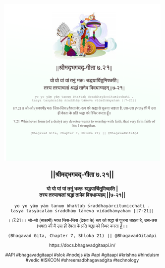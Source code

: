 <img src="../../asset/BG_7_21.png"/>
<center><h2>||श्रीमद्‍भगवद्‍-गीता ७.२१||</h2>
<h3>यो यो यां यां तनुं भक्तः श्रद्धयार्चितुमिच्छति |<br/>तस्य तस्याचलां श्रद्धां तामेव विदधाम्यहम् ||७-२१||</h3>
<pre>yo yo yāṃ yāṃ tanuṃ bhaktaḥ śraddhayārcitumicchati .<br/>tasya tasyācalāṃ śraddhāṃ tāmeva vidadhāmyaham ||7-21||</pre>
<p>।।7.21।। जो-जो (सकामी) भक्त जिस-जिस (देवता के) रूप को श्रद्धा से पूजना चाहता है, उस-उस (भक्त) की मैं उस ही देवता के प्रति श्रद्धा को स्थिर करता हूँ।।</p>
<pre>(Bhagavad Gita, Chapter 7, Shloka 21) || @BhagavadGitaApi</pre><p>https://docs.bhagavadgitaapi.in/</p><p>#API #bhagavadgitaapi #slok #nodejs #js #api #gitaapi #krishna #hinduism #vedic #ISKCON #shreemadbhagavadgita #technology</p></center>